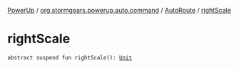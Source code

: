 [PowerUp](../../index.md) / [org.stormgears.powerup.auto.command](../index.md) / [AutoRoute](index.md) / [rightScale](./right-scale.md)

# rightScale

`abstract suspend fun rightScale(): `[`Unit`](https://kotlinlang.org/api/latest/jvm/stdlib/kotlin/-unit/index.html)